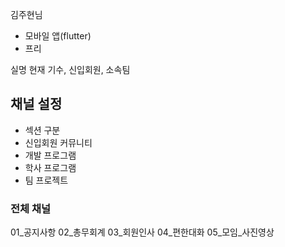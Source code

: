 
김주현님
- 모바일 앱(flutter)
- 프리



실명
현재 기수, 신입회원, 소속팀

## 채널 설정
- 섹션 구분
- 신입회원 커뮤니티
- 개발 프로그램
- 학사 프로그램
- 팀 프로젝트

### 전체 채널
01_공지사항
02_총무회계
03_회원인사
04_편한대화
05_모임_사진영상